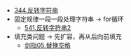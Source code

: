 * [344.反转字符串](https://github.com/Yiming-Zuo/Diary-2021/blob/main/leetcode/344.反转字符串.cpp)
* 固定规律一段一段处理字符串 -> for循环
    * [541.反转字符串2](https://github.com/Yiming-Zuo/Diary-2021/blob/main/leetcode/541.反转字符串2.cpp)
* 填充类问题 -> 先扩容，再从后向前填充
    * [剑指05.替换空格](https://github.com/Yiming-Zuo/Diary-2021/blob/main/leetcode/剑指05.替换空格.cpp)
